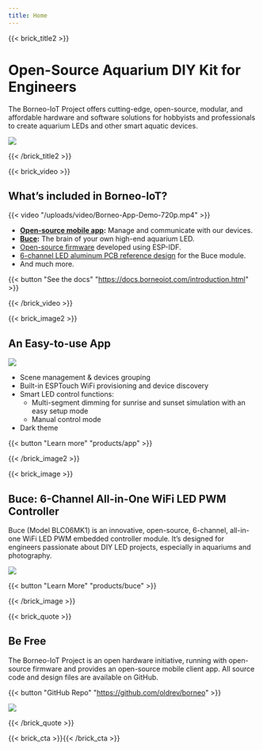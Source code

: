 ```yaml
---
title: Home
---
```


{{< brick_title2 >}}
# Open-Source Aquarium DIY Kit for Engineers

The Borneo-IoT Project offers cutting-edge, open-source, modular, and affordable hardware and software solutions for hobbyists and professionals to create aquarium LEDs and other smart aquatic devices.

![](/uploads/photos/home/hero.jpg)

{{< /brick_title2 >}}

{{< brick_video >}}

## What’s included in Borneo-IoT?

{{< video "/uploads/video/Borneo-App-Demo-720p.mp4" >}}

- **[Open-source mobile app](products/app):** Manage and communicate with our devices.
- **[Buce](products/buce):** The brain of your own high-end aquarium LED.
- [Open-source firmware](https://github.com/oldrev/borneo/tree/master/hw) developed using ESP-IDF.
- [6-channel LED aluminum PCB reference design](https://github.com/oldrev/borneo/tree/master/hw/blb0657f) for the Buce module.
- And much more.

{{< button "See the docs" "https://docs.borneoiot.com/introduction.html" >}}


{{< /brick_video >}}


{{< brick_image2 >}}

## An Easy-to-use App

![](/uploads/photos/home/app.png)

- Scene management & devices grouping
- Built-in ESPTouch WiFi provisioning and device discovery
- Smart LED control functions:
    - Multi-segment dimming for sunrise and sunset simulation with an easy setup mode
    - Manual control mode
- Dark theme

{{< button "Learn more" "products/app" >}}

{{< /brick_image2 >}}

{{< brick_image >}}

## Buce: 6-Channel All-in-One WiFi LED PWM Controller

Buce (Model BLC06MK1) is an innovative, open-source, 6-channel, all-in-one WiFi LED PWM embedded controller module. It’s designed for engineers passionate about DIY LED projects, especially in aquariums and photography.

![](/uploads/products/blc06mk1/gallery/blc06mk1-cover.jpg)

{{< button "Learn More" "products/buce" >}}

{{< /brick_image >}}


{{< brick_quote >}}

## Be Free

The Borneo-IoT Project is an open hardware initiative, running with open-source firmware and provides an open-source mobile client app. All source code and design files are available on GitHub.

{{< button "GitHub Repo" "https://github.com/oldrev/borneo" >}}

![](/uploads/photos/home/hero.jpg)

{{< /brick_quote >}}

{{< brick_cta >}}{{< /brick_cta >}}
